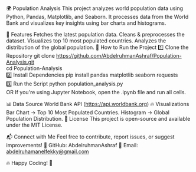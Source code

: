🌍 Population Analysis
This project analyzes world population data using Python, Pandas, Matplotlib, and Seaborn.
It processes data from the World Bank and visualizes key insights using bar charts and histograms.

📌 Features
Fetches the latest population data.
Cleans & preprocesses the dataset.
Visualizes top 10 most populated countries.
Analyzes the distribution of the global population.
🚀 How to Run the Project
1️⃣ Clone the Repository
git clone https://github.com/AbdelruhmanAshraf/Population-Analysis.git  
cd Population-Analysis  
2️⃣ Install Dependencies
pip install pandas matplotlib seaborn requests  
3️⃣ Run the Script
python population_analysis.py  
OR
If you're using Jupyter Notebook, open the .ipynb file and run all cells.

📊 Data Source
World Bank API (https://api.worldbank.org)
🔥 Visualizations
Bar Chart → Top 10 Most Populated Countries.
Histogram → Global Population Distribution.
📜 License
This project is open-source and available under the MIT License.

📬 Connect with Me
Feel free to contribute, report issues, or suggest improvements!
🔗 GitHub: AbdelruhmanAshraf
📩 Email: abdelruhamanelfekky@gmail.com

🔥 Happy Coding! 🚀







